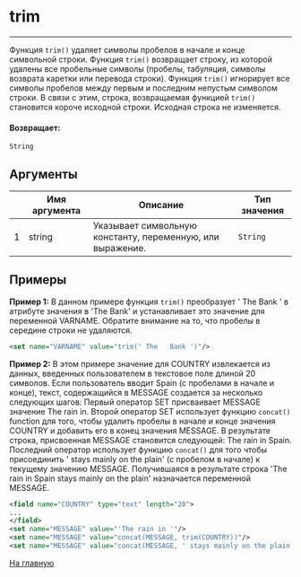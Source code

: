 # trim

---

Функция `trim()` удаляет символы пробелов в начале и конце символьной строки.
Функция `trim()` возвращает строку, из которой удалены все пробельные символы (пробелы, табуляция, символы возврата каретки или перевода строки).
Функция `trim()` игнорирует все символы пробелов между первым и последним непустым символом строки.
В связи с этим, строка, возвращаемая функцией `trim()` становится короче исходной строки. Исходная строка не изменяется.

#### Возвращает:

`String`

## Аргументы

|  | Имя аргумента | Описание | Тип значения |
| --- | --- | --- | --- |
| 1 | string | Указывает символьную константу, переменную, или выражение. | `String` |

## Примеры

**Пример 1:** В данном примере функция `trim()` преобразует ' The Bank ' в атрибуте значения в 'The Bank'
и устанавливает это значение для переменной VARNAME.
Обратите внимание на то, что пробелы в середине строки не удаляются.
```xml
<set name="VARNAME" value="trim(' The   Bank ')"/>
```

**Пример 2:** В этом примере значение для COUNTRY извлекается из данных, введенных пользователем в текстовое поле
длиной 20 символов. Если пользователь вводит Spain (с пробелами в начале и конце), текст, содержащийся в MESSAGE
создается за несколько следующих шагов: Первый оператор SET присваивает MESSAGE значение The rain in.
Второй оператор SET использует функцию `concat()` function для того, чтобы удалить пробелы
в начале и конце значения COUNTRY и добавить его в конец значения MESSAGE.
В результате строка, присвоенная MESSAGE становится следующей: The rain in Spain.
Последний оператор использует функцию `concat()` для того чтобы присоединить ' stays mainly on the plain' (с пробелом в начале) к текущему значению MESSAGE.
Получившаяся в результате строка 'The rain in Spain stays mainly on the plain' назначается переменной MESSAGE.
```xml
<field name="COUNTRY" type="text" length="20">
...
</field>
<set name="MESSAGE" value="'The rain in '"/>
<set name="MESSAGE" value="concat(MESSAGE, trim(COUNTRY))"/>
<set name="MESSAGE" value="concat(MESSAGE, ' stays mainly on the plain')"/>
```



[На главную](./)